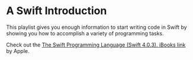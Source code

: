 # A Swift Introduction

This playlist gives you enough information to start writing code in Swift by showing you how to accomplish a variety of programming tasks.

Check out the [The Swift Programming Language (Swift 4.0.3). iBooks link](https://itunes.apple.com/us/book/the-swift-programming-language-swift-4-0-3/id881256329?mt=11) by Apple.
